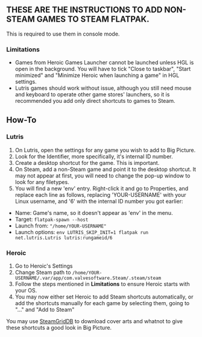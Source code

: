 ## THESE ARE THE INSTRUCTIONS TO ADD NON-STEAM GAMES TO STEAM FLATPAK.
This is required to use them in console mode.

### Limitations
- Games from Heroic Games Launcher cannot be launched unless HGL is open in the background. You will have to tick "Close to taskbar", "Start minimized" and "Minimize Heroic when launching a game" in HGL settings.
- Lutris games should work without issue, although you still need mouse and keyboard to operate other game stores' launchers, so it is recommended you add only direct shortcuts to games to Steam.

## How-To

### Lutris

1. On Lutris, open the settings for any game you wish to add to Big Picture.
2. Look for the Identifier, more specifically, it's internal ID number.
3. Create a desktop shortcut for the game. This is important.
4. On Steam, add a non-Steam game and point it to the desktop shortcut. It may not appear at first, you will need to change the pop-up window to look for any filetypes.
5. You will find a new 'env' entry. Right-click it and go to Properties, and replace each line as follows, replacing 'YOUR-USERNAME' with your Linux username, and '6' with the internal ID number you got earlier:
- Name: Game's name, so it doesn't appear as 'env' in the menu.
- Target: `flatpak-spawn --host`
- Launch from: `"/home/YOUR-USERNAME"`
- Launch options: `env LUTRIS_SKIP_INIT=1 flatpak run net.lutris.Lutris lutris:rungameid/6`

### Heroic

1. Go to Heroic's Settings
2. Change Steam path to `/home/YOUR-USERNAME/.var/app/com.valvesoftware.Steam/.steam/steam`
3. Follow the steps mentioned in **Limitations** to ensure Heroic starts with your OS.
4. You may now either set Heroic to add Steam shortcuts automatically, or add the shortcuts manually for each game by selecting them, going to "..." and "Add to Steam"

You may use [SteamGridDB](https://www.steamgriddb.com/) to download cover arts and whatnot to give these shortcuts a good look in Big Picture.